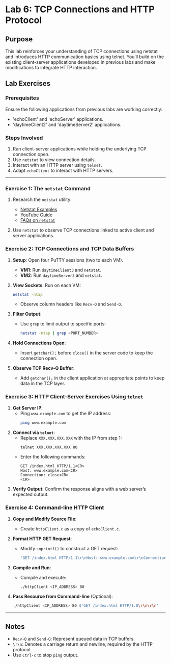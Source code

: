 # Lab 6: TCP Connections and HTTP Protocol

## Purpose
This lab reinforces your understanding of TCP connections using netstat and introduces HTTP communication basics using telnet. You’ll build on the existing client-server applications developed in previous labs and make modifications to integrate HTTP interaction.

## Lab Exercises

### Prerequisites
Ensure the following applications from previous labs are working correctly:
- 'echoClient' and 'echoServer' applications.
- 'daytimeClient2' and 'daytimeServer2' applications.

### Steps Involved
1. Run client-server applications while holding the underlying TCP connection open.
2. Use `netstat` to view connection details.
3. Interact with an HTTP server using `telnet`.
4. Adapt `echoClient` to interact with HTTP servers.

---

### Exercise 1: The `netstat` Command
1. Research the `netstat` utility:
   - [Netstat Examples](http://www.thegeekstuff.com/2010/03/netstat-command-examples/)
   - [YouTube Guide](http://www.youtube.com/watch?v=O0iQ6-ybZak)
   - [FAQs on `netstat`](http://www.faqs.org/docs/linux_network/x-087-2-iface.netstat.html)

2. Use `netstat` to observe TCP connections linked to active client and server applications.

### Exercise 2: TCP Connections and TCP Data Buffers
1. **Setup**: Open four PuTTY sessions (two to each VM).
   - **VM1**: Run `daytimeClient3` and `netstat`.
   - **VM2**: Run `daytimeServer3` and `netstat`.

2. **View Sockets**: Run on each VM:
   ```bash
   netstat -ntap
   ```
   - Observe column headers like `Recv-Q` and `Send-Q`.

3. **Filter Output**:
   - Use `grep` to limit output to specific ports:
     ```bash
     netstat -ntap | grep <PORT_NUMBER>
     ```
4. **Hold Connections Open**:
   - Insert `getchar();` before `close()` in the server code to keep the connection open.
5. **Observe TCP Recv-Q Buffer**:
   - Add `getchar();` in the client application at appropriate points to keep data in the TCP layer.

### Exercise 3: HTTP Client-Server Exercises Using `telnet`
1. **Get Server IP**:
   - Ping `www.example.com` to get the IP address:
     ```bash
     ping www.example.com
     ```
2. **Connect via `telnet`**:
   - Replace `XXX.XXX.XXX.XXX` with the IP from step 1:
     ```bash
     telnet XXX.XXX.XXX.XXX 80
     ```
   - Enter the following commands:
     ```
     GET /index.html HTTP/1.1<CR>
     Host: www.example.com<CR>
     Connection: close<CR>
     <CR>
     ```
3. **Verify Output**: Confirm the response aligns with a web server’s expected output.

### Exercise 4: Command-line HTTP Client
1. **Copy and Modify Source File**:
   - Create `httpClient.c` as a copy of `echoClient.c`.
   
2. **Format HTTP GET Request**:
   - Modify `snprintf()` to construct a GET request:
     ```c
     "GET /index.html HTTP/1.1\r\nHost: www.example.com\r\nConnection: close\r\n\r\n"
     ```
3. **Compile and Run**:
   - Compile and execute:
     ```bash
     ./httpClient <IP_ADDRESS> 80
     ```
4. **Pass Resource from Command-line** (Optional):
   ```bash
   ./httpClient <IP_ADDRESS> 80 $'GET /index.html HTTP/1.0\r\n\r\n'
   ```

---

## Notes
- `Recv-Q` and `Send-Q`: Represent queued data in TCP buffers.
- `\r\n`: Denotes a carriage return and newline, required by the HTTP protocol.
- Use `Ctrl-c` to stop `ping` output.